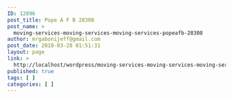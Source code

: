 ```yaml
---
ID: 12096
post_title: Pope A F B 28308
post_name: >
  moving-services-moving-services-moving-services-popeafb-28308
author: mrgabonijeff@gmail.com
post_date: 2018-03-28 01:51:31
layout: page
link: >
  http://localhost/wordpress/moving-services-moving-services-moving-services-popeafb-28308/
published: true
tags: [ ]
categories: [ ]
---
```

